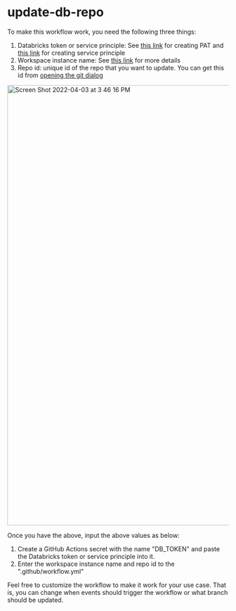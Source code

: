 # update-db-repo

To make this workflow work, you need the following three things:
1. Databricks token or service principle: See [this link](https://docs.databricks.com/dev-tools/api/latest/authentication.html) for creating PAT and [this link](https://docs.databricks.com/administration-guide/users-groups/service-principals.html) for creating service principle
2. Workspace instance name: See [this link](https://docs.databricks.com/workspace/workspace-details.html#workspace-instance-names-urls-and-ids) for more details
3. Repo id: unique id of the repo that you want to update. You can get this id from [opening the git dialog](https://docs.databricks.com/repos/index.html#open-the-git-dialog)
<img width="1002" alt="Screen Shot 2022-04-03 at 3 46 16 PM" src="https://user-images.githubusercontent.com/55514721/161452003-9b1220c5-f447-48d7-8a3f-d5f7731c759d.png">


Once you have the above, input the above values as below:
1. Create a GitHub Actions secret with the name "DB_TOKEN" and paste the Databricks token or service principle into it.
2. Enter the workspace instance name and repo id to the ".github/workflow.yml"

Feel free to customize the workflow to make it work for your use case. That is, you can change when events should trigger the workflow or what branch should be updated. 
